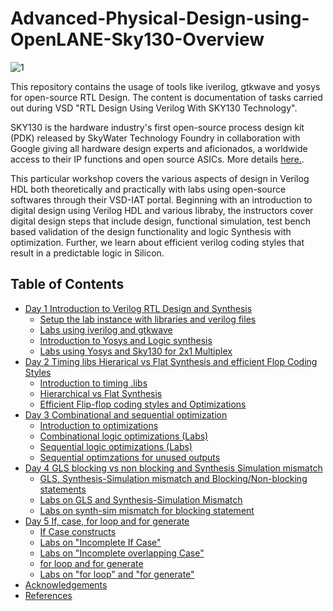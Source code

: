 # Advanced-Physical-Design-using-OpenLANE-Sky130-Overview
![1](https://user-images.githubusercontent.com/20563301/120014244-74ad1d00-bfff-11eb-9d53-8df2784ecb07.PNG)

This repository contains the usage of tools like iverilog, gtkwave and yosys for open-source RTL Design. The content is documentation of tasks carried out during VSD "RTL Design Using Verilog With SKY130 Technology".

SKY130 is the hardware industry's first open-source process design kit (PDK) released by SkyWater Technology Foundry in collaboration with Google giving all hardware design experts and aficionados, a worldwide access to their IP functions and open source ASICs. More details [here.](https://github.com/google/skywater-pdk).

This particular workshop covers the various aspects of design in Verilog HDL both theoretically and practically with labs using open-source softwares through their VSD-IAT portal. Beginning with an introduction to digital design using Verilog HDL and various libraby, the instructors cover digital design steps that include design, functional simulation, test bench based validation of the design functionality and logic Synthesis with optimization. Further, we learn about efficient verilog coding styles that result in a predictable logic in Silicon.

## Table of Contents

- [Day 1 Introduction to Verilog RTL Design and Synthesis](#Day-1-Introduction-to-Verilog-RTL-Design-and-Synthesis)
  * [Setup the lab instance with libraries and verilog files](#Setup-the-lab-instance-with-libraries-and-verilog-files)
  * [Labs using iverilog and gtkwave](#Labs-using-iverilog-and-gtkwave)
  * [Introduction to Yosys and Logic synthesis](#Introduction-to-Yosys-and-Logic-synthesis)
  * [Labs using Yosys and Sky130 for 2x1 Multiplex](#Labs-using-Yosys-and-Sky130-for-2-x-1-Multiplex)
- [Day 2 Timing libs Hierarical vs Flat Synthesis and efficient Flop Coding Styles](#Day-2-Timing-libs-Hierarical-vs-Flat-Synthesis-and-efficient-Flop-Coding-Styles)
  * [Introduction to timing .libs](#Introduction-to-timing-.libs)
  * [Hierarchical vs Flat Synthesis](#Hierarchical-vs-Flat-Synthesis)
  * [Efficient Flip-flop coding styles and Optimizations](#Efficient-Flip-flop-coding-styles-and-Optimizations) 
- [Day 3 Combinational and sequential optimization](#Day-3-Combinational-and-sequential-optimization)  
  * [Introduction to optimizations](#Introduction-to-optimizations)
  * [Combinational logic optimizations (Labs)](#Combinational-logic-optimizations-(Labs))
  * [Sequential logic optimizations (Labs)](#Sequential-logic-optimizations-(Labs))
  * [Sequential optimzations for unused outputs](#Sequential-optimzations-for-unused-outputs)
- [Day 4 GLS blocking vs non blocking and Synthesis Simulation mismatch](#Day-4-GLS-,blocking-vs-non-blocking-and-Synthesis-Simulation-mismatch)
  * [GLS, Synthesis-Simulation mismatch and Blocking/Non-blocking statements](#GLS,-Synthesis-Simulation-mismatch-and-Blocking/Non-blocking-statements)
  * [Labs on GLS and Synthesis-Simulation Mismatch](#Labs-on-GLS-and-Synthesis-Simulation-Mismatch)
  * [Labs on synth-sim mismatch for blocking statement](#Labs-on-synth-sim-mismatch-for-blocking-statement)
- [Day 5 If, case, for loop and for generate](#Day-5-If-case-for-loop-and-for-generate)
   * [If Case constructs](#If-Case-constructs)
   * [Labs on "Incomplete If Case"](#Labs-on-"Incomplete-If-Case")
   * [Labs on "Incomplete overlapping Case"](#Labs-on-"Incomplete-overlapping-Case")
   * [for loop and for generate](#for-loop-and-for-generate)
   * [Labs on "for loop" and "for generate"](#Labs-on-"for-loop"-and"-for-generate")
- [Acknowledgements](#Acknowledgements)
- [References](#References)
